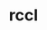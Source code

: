 ---
title: "rccl"
layout: cache
categories: [package, develop]
meta: {"compilers": ["gcc@13.2.0"], "num_specs": 12, "num_specs_by_stack": {"ml-linux-x86_64-rocm": 12, "root": 12}, "oss": ["ubuntu24.04"], "platforms": ["linux"], "stacks": ["ml-linux-x86_64-rocm", "root"], "targets": ["x86_64_v3"], "versions": ["6.1.2"]}
spec_details: [{"compiler": "gcc@13.2.0", "hash": "3g6jfln5bcfzzn7qjwn7psyb5ynts5st", "os": "ubuntu24.04", "platform": "linux", "size": "-", "stacks": ["ml-linux-x86_64-rocm", "root"], "target": "x86_64_v3", "variants": ["amdgpu_target:=gfx90a", "~asan", "build_system=cmake", "build_type=Release", "generator=make", "~ipo", "patches:=68a55d8"], "versions": ["6.1.2"]}, {"compiler": "gcc@13.2.0", "hash": "4mn2v2fqkwstaqyi2e7g5zajqinh2zku", "os": "ubuntu24.04", "platform": "linux", "size": "-", "stacks": ["ml-linux-x86_64-rocm", "root"], "target": "x86_64_v3", "variants": ["amdgpu_target:=gfx90a", "~asan", "build_system=cmake", "build_type=Release", "generator=make", "~ipo", "patches:=68a55d8"], "versions": ["6.1.2"]}, {"compiler": "gcc@13.2.0", "hash": "65lcvb4ddi37q4psxbrl5na65nsnqbf6", "os": "ubuntu24.04", "platform": "linux", "size": "-", "stacks": ["ml-linux-x86_64-rocm", "root"], "target": "x86_64_v3", "variants": ["amdgpu_target:=gfx90a", "~asan", "build_system=cmake", "build_type=Release", "generator=make", "~ipo", "patches:=68a55d8"], "versions": ["6.1.2"]}, {"compiler": "gcc@13.2.0", "hash": "agam32n4elt4bmhivx4oingp2u4ftj5j", "os": "ubuntu24.04", "platform": "linux", "size": "-", "stacks": ["ml-linux-x86_64-rocm", "root"], "target": "x86_64_v3", "variants": ["amdgpu_target:=gfx90a", "~asan", "build_system=cmake", "build_type=Release", "generator=make", "~ipo", "patches:=68a55d8"], "versions": ["6.1.2"]}, {"compiler": "gcc@13.2.0", "hash": "ewdxdafcjgyl6iswxds5d75uytuhh7ps", "os": "ubuntu24.04", "platform": "linux", "size": "-", "stacks": ["ml-linux-x86_64-rocm", "root"], "target": "x86_64_v3", "variants": ["amdgpu_target:=gfx90a", "~asan", "build_system=cmake", "build_type=Release", "generator=make", "~ipo", "patches:=68a55d8"], "versions": ["6.1.2"]}, {"compiler": "gcc@13.2.0", "hash": "fxpds3cc3da2a6ut2gcw6rcja6oekwpk", "os": "ubuntu24.04", "platform": "linux", "size": "-", "stacks": ["ml-linux-x86_64-rocm", "root"], "target": "x86_64_v3", "variants": ["amdgpu_target:=gfx90a", "~asan", "build_system=cmake", "build_type=Release", "generator=make", "~ipo", "patches:=68a55d8"], "versions": ["6.1.2"]}, {"compiler": "gcc@13.2.0", "hash": "hj6xavldfykhfmsfmqswghm4lmdzmiw2", "os": "ubuntu24.04", "platform": "linux", "size": "-", "stacks": ["ml-linux-x86_64-rocm", "root"], "target": "x86_64_v3", "variants": ["amdgpu_target:=gfx90a", "~asan", "build_system=cmake", "build_type=Release", "generator=make", "~ipo", "patches:=68a55d8"], "versions": ["6.1.2"]}, {"compiler": "gcc@13.2.0", "hash": "kufhagqtkck3c73osqx7zcnqmmjved57", "os": "ubuntu24.04", "platform": "linux", "size": "-", "stacks": ["ml-linux-x86_64-rocm", "root"], "target": "x86_64_v3", "variants": ["amdgpu_target:=gfx90a", "~asan", "build_system=cmake", "build_type=Release", "generator=make", "~ipo", "patches:=68a55d8"], "versions": ["6.1.2"]}, {"compiler": "gcc@13.2.0", "hash": "mf3pmvtaqnxjg2umzbneg6mjno6rcjia", "os": "ubuntu24.04", "platform": "linux", "size": "-", "stacks": ["ml-linux-x86_64-rocm", "root"], "target": "x86_64_v3", "variants": ["amdgpu_target:=gfx90a", "~asan", "build_system=cmake", "build_type=Release", "generator=make", "~ipo", "patches:=68a55d8"], "versions": ["6.1.2"]}, {"compiler": "gcc@13.2.0", "hash": "pgzf5m435h7bqdwndd6krlhodmn2v46n", "os": "ubuntu24.04", "platform": "linux", "size": "-", "stacks": ["ml-linux-x86_64-rocm", "root"], "target": "x86_64_v3", "variants": ["amdgpu_target:=gfx90a", "~asan", "build_system=cmake", "build_type=Release", "generator=make", "~ipo", "patches:=68a55d8"], "versions": ["6.1.2"]}, {"compiler": "gcc@13.2.0", "hash": "qo6cr6c4dnjjgwjzbqzxetny23uo7k2i", "os": "ubuntu24.04", "platform": "linux", "size": "-", "stacks": ["ml-linux-x86_64-rocm", "root"], "target": "x86_64_v3", "variants": ["amdgpu_target:=gfx90a", "~asan", "build_system=cmake", "build_type=Release", "generator=make", "~ipo", "patches:=68a55d8"], "versions": ["6.1.2"]}, {"compiler": "gcc@13.2.0", "hash": "uefsl6sxh2a6a5ttzbr2irvsfitvyqy7", "os": "ubuntu24.04", "platform": "linux", "size": "-", "stacks": ["ml-linux-x86_64-rocm", "root"], "target": "x86_64_v3", "variants": ["amdgpu_target:=gfx90a", "~asan", "build_system=cmake", "build_type=Release", "generator=make", "~ipo", "patches:=68a55d8"], "versions": ["6.1.2"]}]
---
